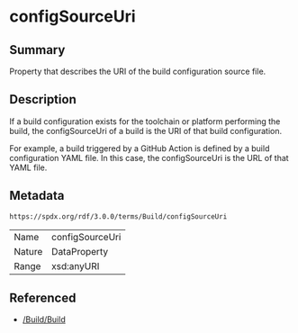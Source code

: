 <!-- Automatically generated by spec-parser v2.1.0 on 2024-06-17T15:44:58.460830+00:00 -->
<!-- SPDX-License-Identifier: Community-Spec-1.0 -->

# configSourceUri

## Summary

Property that describes the URI of the build configuration source file.


## Description

If a build configuration exists for the toolchain or platform performing the
build, the configSourceUri of a build is the URI of that build configuration.

For example, a build triggered by a GitHub Action is defined by a build
configuration YAML file. In this case, the configSourceUri is the URL of that
YAML file.


## Metadata

`https://spdx.org/rdf/3.0.0/terms/Build/configSourceUri`


| | |
|---|---|
| Name | configSourceUri |
| Nature | DataProperty |
| Range | xsd:anyURI |




## Referenced

- [/Build/Build](../../Build/Classes/Build.md)

